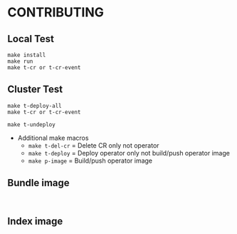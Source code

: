 # CONTRIBUTING

## Local Test
~~~
make install
make run
make t-cr or t-cr-event
~~~

## Cluster Test
~~~
make t-deploy-all
make t-cr or t-cr-event

make t-undeploy 
~~~


- Additional make macros
  - `make t-del-cr` = Delete CR only not operator
  - `make t-deploy` = Deploy operator only not build/push operator image
  - `make p-image` = Build/push operator image

## Bundle image
~~~


~~~


## Index image